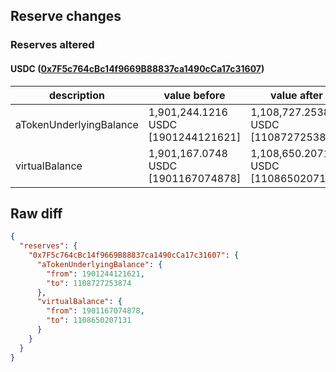 ## Reserve changes

### Reserves altered

#### USDC ([0x7F5c764cBc14f9669B88837ca1490cCa17c31607](https://optimistic.etherscan.io/address/0x7F5c764cBc14f9669B88837ca1490cCa17c31607))

| description | value before | value after |
| --- | --- | --- |
| aTokenUnderlyingBalance | 1,901,244.1216 USDC [1901244121621] | 1,108,727.2538 USDC [1108727253874] |
| virtualBalance | 1,901,167.0748 USDC [1901167074878] | 1,108,650.2071 USDC [1108650207131] |


## Raw diff

```json
{
  "reserves": {
    "0x7F5c764cBc14f9669B88837ca1490cCa17c31607": {
      "aTokenUnderlyingBalance": {
        "from": 1901244121621,
        "to": 1108727253874
      },
      "virtualBalance": {
        "from": 1901167074878,
        "to": 1108650207131
      }
    }
  }
}
```